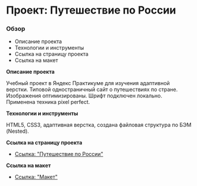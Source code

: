 # Проект: Путешествие по России

### Обзор
* Описание проекта
* Технологии и инструменты
* Cсылка на страницу проекта
* Cсылка на макет

**Описание проекта**

Учебный проект в Яндекс Практикуме для изучения адаптивной верстки. Типовой одностраничный сайт о путешествиях по стране. Изображения оптимизированы. Шрифт подключен локально. Применена техника pixel perfect.

**Технологии и инструменты**

HTML5, CSS3, адаптивная верстка, создана файловая структура по БЭМ (Nested).

**Cсылка на страницу проекта**

* [Ссылка: "Путешествие по России"](https://mariyazakharova73.github.io/russian-travel/index.html)

**Cсылка на макет**

* [Ссылка: "Макет"](https://www.figma.com/file/5S2WSbEFL6awjVWJ0NWL8Q/Sprint-3_-Russia-_-desktop-%2B-mobile?node-id=28503%3A0)

